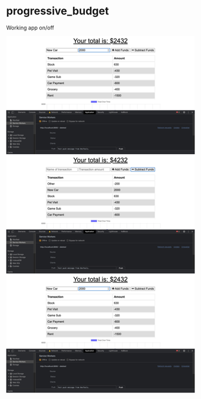 # progressive_budget

Working app on/off

![Offline](appImages/0.jpeg)
![Offline](appImages/1.jpeg)
![Offline](appImages/0.jpeg)

